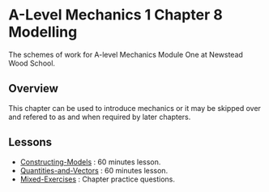 # A-Level Mechanics 1 Chapter 8 Modelling

The schemes of work for A-level Mechanics Module One at Newstead Wood School.

## Overview

This chapter can be used to introduce mechanics or it may be skipped over and refered to as and when required by later chapters.

## Lessons

* [Constructing-Models](https://newsteadwood.sharepoint.com/sites/Maths/_layouts/15/Doc.aspx?sourcedoc={3eb5894d-de09-4077-bb04-1ed0813cda43}&amp;action=embedview&amp;wdAr=1.3333333333333333) : 60 minutes lesson.
* [Quantities-and-Vectors](./2_Quantities_Vectors/2_MechYr1-Chp8-Vectors.pptx) : 60 minutes lesson.
* [Mixed-Exercises](./3_Mixed_Exercise/3_MechYr1-Chp8-ModellingPracticeQuestions.pptx) : Chapter practice questions.
